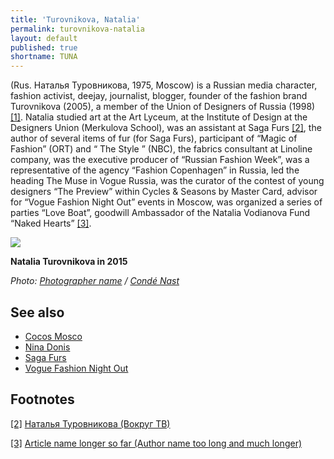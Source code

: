 ```yaml
---
title: 'Turovnikova, Natalia'
permalink: turovnikova-natalia
layout: default
published: true
shortname: TUNA
---
```

(Rus. Наталья Туровникова, 1975, Moscow) is a Russian media character, fashion activist, deejay, journalist, blogger, founder of the fashion brand Turovnikova (2005), a member of the Union of Designers of Russia (1998) <span id="a1">[\[1\]](#f1)</span>. Natalia studied art at the Art Lyceum, at the Institute of Design at the Designers Union (Merkulova School), was an assistant at Saga Furs <span id="a2">[\[2\]](#f2)</span>, the author of several items of fur (for Saga Furs), participant of “Magic of Fashion” (ORT) and “ The Style ” (NBC), the fabrics consultant at Linoline company, was the executive producer of “Russian Fashion Week”, was a representative of the agency “Fashion Copenhagen” in Russia, led the heading The Muse in Vogue Russia, was the curator of the contest of young designers “The Preview” within Cycles & Seasons by Master Card, advisor for “Vogue Fashion Night Out” events in Moscow, was organized a series of parties “Love Boat”, goodwill Ambassador of the Natalia Vodianova Fund “Naked Hearts” <span id="a3">[\[3\]](#f3)</span>.

![](https://www.condenast.ru/upload/resize_cache/iblock/fb8/786_10000_1/GGAL_132.jpg)

**Natalia Turovnikova in 2015**

*Photo: [Photographer name](/photographer-name-page) / [Condé Nast](https://www.condenast.ru/portfolio/magazines/vogue/news/35680/)*


## See also

+ [Cocos Mosco](cocos-moscow)
+ [Nina Donis](page-template)
+ [Saga Furs](page-template)
+ [Vogue Fashion Night Out](page-template)

## Footnotes

[[2]](#a2) <span id="f2"></span> [Наталья Туровникова (Вокруг ТВ)](http://www.vokrug.tv/person/show/natalya_turovnikova/)

[[3]](#a3) <span id="f3"></span> [Article name longer so far (Author name too long and much longer)](http://example.net/article)
